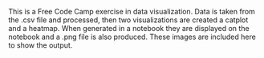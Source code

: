 This is a Free Code Camp exercise in data visualization. 
Data is taken from the .csv file and processed, then two visualizations are created 
a catplot and a heatmap. When generated in a notebook they are displayed on the
notebook and a .png file is also produced. These images are included here to show the output.
